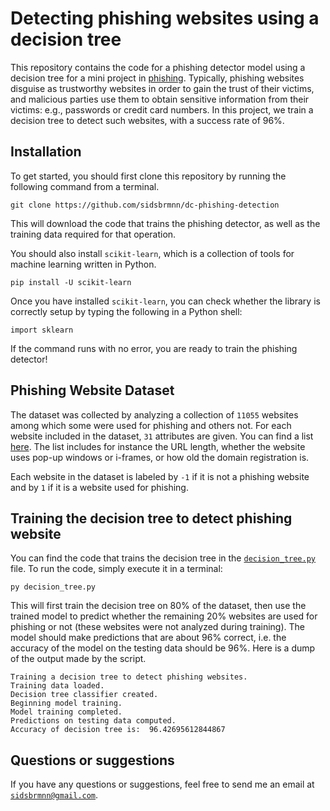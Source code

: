 # Detecting phishing websites using a decision tree

This repository contains the code for a phishing detector model using a decision tree for a mini project in [phishing](https://en.wikipedia.org/wiki/Phishing). Typically, phishing websites disguise as trustworthy websites in order to gain the trust of their victims, and malicious parties use them to obtain sensitive information from their victims: e.g., passwords or credit card numbers. In this project, we train a decision tree to detect such websites, with a success rate of 96%.

## Installation

To get started, you should first clone this repository by running the following command from a terminal.

```
git clone https://github.com/sidsbrmnn/dc-phishing-detection
```

This will download the code that trains the phishing detector, as well as the training data required for that operation.

You should also install `scikit-learn`, which is a collection of tools for machine learning written in Python.

```
pip install -U scikit-learn
```

Once you have installed `scikit-learn`, you can check whether the library is correctly setup by typing the following in a Python shell:

```
import sklearn
```

If the command runs with no error, you are ready to train the phishing detector!

## Phishing Website Dataset

The dataset was collected by analyzing a collection of `11055` websites among which some were used for phishing and others not. For each website included in the dataset, `31` attributes are given. You can find a list [here](https://github.com/sidsbrmnn/dc-phishing-detection/blob/master/features.md). The list includes for instance the URL length, whether the website uses pop-up windows or i-frames, or how old the domain registration is.

Each website in the dataset is labeled by `-1` if it is not a phishing website and by `1` if it is a website used for phishing.

## Training the decision tree to detect phishing website

You can find the code that trains the decision tree in the [`decision_tree.py`](https://github.com/sidsbrmnn/dc-phishing-detection/blob/master/decision_tree.py) file. To run the code, simply execute it in a terminal:

```
py decision_tree.py
```

This will first train the decision tree on 80% of the dataset, then use the trained model to predict whether the remaining 20% websites are used for phishing or not (these websites were not analyzed during training). The model should make predictions that are about 96% correct, i.e. the accuracy of the model on the testing data should be 96%. Here is a dump of the output made by the script.

```
Training a decision tree to detect phishing websites.
Training data loaded.
Decision tree classifier created.
Beginning model training.
Model training completed.
Predictions on testing data computed.
Accuracy of decision tree is:  96.42695612844867
```

## Questions or suggestions

If you have any questions or suggestions, feel free to send me an email at [`sidsbrmnn@gmail.com`](mailto:sidsbrmnn@gmail.com).
